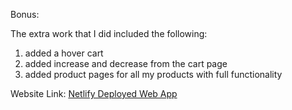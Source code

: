 Bonus:

The extra work that I did included the following:
1. added a hover cart
2. added increase and decrease from the cart page
3. added product pages for all my products with full functionality

Website Link:
[Netlify Deployed Web App](https://hopeful-khorana-b91448.netlify.app/homework_6b/)